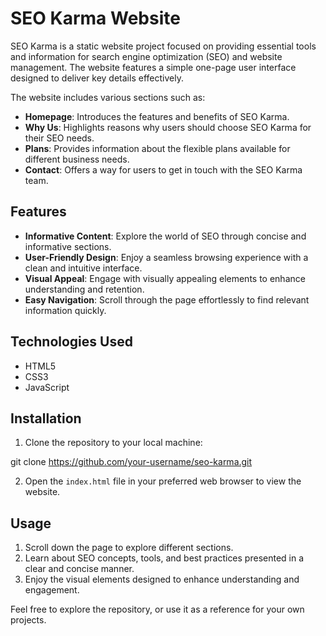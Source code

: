 # SEO Karma Website

SEO Karma is a static website project focused on providing essential tools and information for search engine optimization (SEO) and website management. The website features a simple one-page user interface designed to deliver key details effectively.

The website includes various sections such as:
- **Homepage**: Introduces the features and benefits of SEO Karma.
- **Why Us**: Highlights reasons why users should choose SEO Karma for their SEO needs.
- **Plans**: Provides information about the flexible plans available for different business needs.
- **Contact**: Offers a way for users to get in touch with the SEO Karma team.

## Features

- **Informative Content**: Explore the world of SEO through concise and informative sections.
- **User-Friendly Design**: Enjoy a seamless browsing experience with a clean and intuitive interface.
- **Visual Appeal**: Engage with visually appealing elements to enhance understanding and retention.
- **Easy Navigation**: Scroll through the page effortlessly to find relevant information quickly.
  
## Technologies Used

- HTML5
- CSS3
- JavaScript

## Installation

1. Clone the repository to your local machine:

git clone https://github.com/your-username/seo-karma.git

2. Open the `index.html` file in your preferred web browser to view the website.

## Usage

1. Scroll down the page to explore different sections.
2. Learn about SEO concepts, tools, and best practices presented in a clear and concise manner.
3. Enjoy the visual elements designed to enhance understanding and engagement.

Feel free to explore the repository, or use it as a reference for your own projects.

